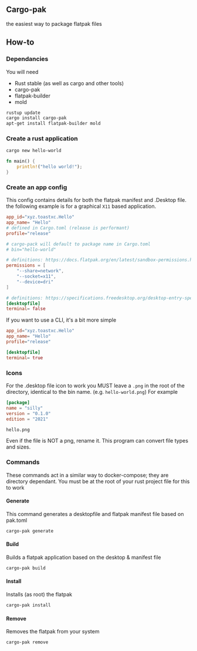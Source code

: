 ## Cargo-pak
the easiest way to package flatpak files


## How-to

### Dependancies
You will need 
- Rust stable (as well as cargo and other tools)
- cargo-pak
- flatpak-builder
- mold
```bash
rustup update
cargo install cargo-pak
apt-get install flatpak-builder mold
```

### Create a rust application
```bash
cargo new hello-world
```
```rust
fn main() {
    println!("hello world!");
}
```



### Create an app config
This config contains details for both the flatpak manifest and .Desktop file. the following example is for a graphical `X11` based application.
```toml
app_id="xyz.toastxc.Hello"
app_name= "Hello"
# defined in Cargo.toml (release is performant)
profile="release"

# cargo-pack will default to package name in Cargo.toml
# bin="hello-world"

# definitions: https://docs.flatpak.org/en/latest/sandbox-permissions.html
permissions = [
    "--share=network",
    "--socket=x11",
    "--device=dri"
]

# definitions: https://specifications.freedesktop.org/desktop-entry-spec/desktop-entry-spec-latest.html
[desktopfile]
terminal= false
```
If you want to use a CLI, it's a bit more simple
```toml
app_id="xyz.toastxc.Hello"
app_name= "Hello"
profile="release"

[desktopfile]
terminal= true
```

### Icons
For the .desktop file icon to work you MUST leave a `.png` in the root of the directory, identical to the bin name. (e.g. `hello-world.png`)
For example
```toml
[package]
name = "silly"
version = "0.1.0"
edition = "2021"
```
```bash
hello.png
```
Even if the file is NOT a png, rename it. This program can convert file types and sizes.

### Commands
These commands act in a similar way to docker-compose; they are directory dependant. You must be at the root of your rust project file for this to work

#### Generate
This command generates a desktopfile and flatpak manifest file based on pak.toml
```bash
cargo-pak generate
```
#### Build
Builds a flatpak application based on the desktop & manifest file
```bash
cargo-pak build
```
#### Install
Installs (as root) the flatpak
```bash
cargo-pak install
```
#### Remove
Removes the flatpak from your system
```bash
cargo-pak remove
```
